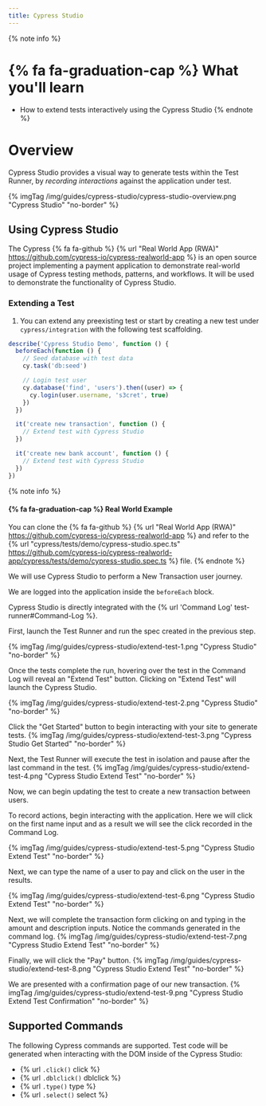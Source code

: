 ```yaml
---
title: Cypress Studio
---
```


{% note info %}
# {% fa fa-graduation-cap %} What you'll learn

- How to extend tests interactively using the Cypress Studio
{% endnote %}

# Overview

Cypress Studio provides a visual way to generate tests within the Test Runner, by *recording interactions* against the application under test.


{% imgTag /img/guides/cypress-studio/cypress-studio-overview.png "Cypress Studio" "no-border" %}

## Using Cypress Studio

The Cypress {% fa fa-github %} {% url "Real World App (RWA)" https://github.com/cypress-io/cypress-realworld-app %} is an open source project implementing a payment application to demonstrate real-world usage of Cypress testing methods, patterns, and workflows. It will be used to demonstrate the functionality of Cypress Studio. 

### Extending a Test

1. You can extend any preexisting test or start by creating a new test under `cypress/integration` with the following test scaffolding.

```js
describe('Cypress Studio Demo', function () {
  beforeEach(function () {
    // Seed database with test data
    cy.task('db:seed')

    // Login test user
    cy.database('find', 'users').then((user) => {
      cy.login(user.username, 's3cret', true)
    })
  })

  it('create new transaction', function () {
    // Extend test with Cypress Studio
  })

  it('create new bank account', function () {
    // Extend test with Cypress Studio
  })
})
```

{% note info %}
#### {% fa fa-graduation-cap %} Real World Example
You can clone the {% fa fa-github %} {% url "Real World App (RWA)" https://github.com/cypress-io/cypress-realworld-app %} and refer to the {% url "cypress/tests/demo/cypress-studio.spec.ts" https://github.com/cypress-io/cypress-realworld-app/cypress/tests/demo/cypress-studio.spec.ts %} file.
{% endnote %}

We will use Cypress Studio to perform a New Transaction user journey.

We are logged into the application inside the `beforeEach` block.

Cypress Studio is directly integrated with the {% url 'Command Log' test-runner#Command-Log %}.

First, launch the Test Runner and run the spec created in the previous step.

{% imgTag /img/guides/cypress-studio/extend-test-1.png "Cypress Studio" "no-border" %}

Once the tests complete the run, hovering over the test in the Command Log will reveal an "Extend Test" button. Clicking on "Extend Test" will launch the Cypress Studio.

{% imgTag /img/guides/cypress-studio/extend-test-2.png "Cypress Studio" "no-border" %}

Click the "Get Started" button to begin interacting with your site to generate tests.
{% imgTag /img/guides/cypress-studio/extend-test-3.png "Cypress Studio Get Started" "no-border" %}

Next, the Test Runner will execute the test in isolation and pause after the last command in the test.
{% imgTag /img/guides/cypress-studio/extend-test-4.png "Cypress Studio Extend Test" "no-border" %}

Now, we can begin updating the test to create a new transaction between users.

To record actions, begin interacting with the application.  Here we will click on the first name input and as a result we will see the click recorded in the Command Log.

{% imgTag /img/guides/cypress-studio/extend-test-5.png "Cypress Studio Extend Test" "no-border" %}

Next, we can type the name of a user to pay and click on the user in the results.

{% imgTag /img/guides/cypress-studio/extend-test-6.png "Cypress Studio Extend Test" "no-border" %}


Next, we will complete the transaction form clicking on and typing in the amount and description inputs.  Notice the commands generated in the command log.
{% imgTag /img/guides/cypress-studio/extend-test-7.png "Cypress Studio Extend Test" "no-border" %}


Finally, we will click the "Pay" button.
{% imgTag /img/guides/cypress-studio/extend-test-8.png "Cypress Studio Extend Test" "no-border" %}

We are presented with a confirmation page of our new transaction.
{% imgTag /img/guides/cypress-studio/extend-test-9.png "Cypress Studio Extend Test Confirmation" "no-border" %}

## Supported Commands

The following Cypress commands are supported. Test code will be generated when interacting with the DOM inside of the Cypress Studio:

- {% url `.click()` click %}
- {% url `.dblclick()` dblclick %}
- {% url `.type()` type %}
- {% url `.select()` select %}
